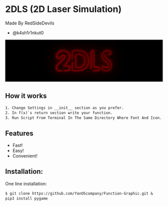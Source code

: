 # 2DLS (2D Laser Simulation)
Made By RedSideDevils 
- @k4sh1r1nkut0

![output_HyoIRD](https://github.com/RedSideDevils/2DLS/blob/main/logo.gif)

## How it works
```
1. Change Settings in __init__ section as you prefer.
2. In f(x)`s return section write your function.
3. Run Script From Terminal In The Same Directory Where Font And Icon.
```
## Features
- Fast!
- Easy!
- Convenient!

## Installation:

One line installation:
```
$ git clone https://github.com/YanOScompany/Function-Graphic.git & pip3 install pygame
```

